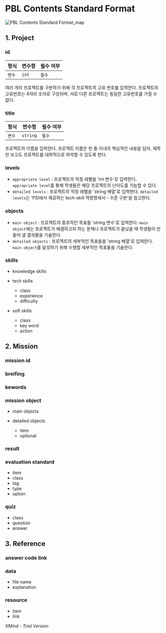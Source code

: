 # PBL Contents Standard Format

![PBL Contents Standard Format_map](https://user-images.githubusercontent.com/47736525/115193729-83163800-a127-11eb-8903-923be6f22a25.png)

## 1. Project

### id
| 형식 | 변수형 | 필수 여부 |
|---|---|----|
| `변수` | `int` | `필수` |

여러 개의 프로젝트를 구분하기 위해 각 프로젝트의 고유 번호를 입력한다.
프로젝트의 고유번호는 4자리 숫자로 구성되며, 서로 다른 프로젝트는 동일한 고유번호를 가질 수 없다. 


### title
| 형식 | 변수형 | 필수 여부 |
|---|---|----|
| `변수` | `string` | `필수` |

프로젝트의 이름을 입력한다. 프로젝트 이름은 한 줄 이내의 핵심적인 내용을 담아, 제목만 보고도 프로젝트를 대략적으로 파악할 수 있도록 한다.

### levels

- `appropriate level` : 프로젝트의 적정 레벨을 'int 변수'로 입력한다. `appropriate level`를 통해 학생들은 해당 프로젝트의 난이도를 가늠할 수 있다.
- `detailed levels` : 프로젝트의 적정 레벨을 'string 배열'로 입력한다. `detailed levels`는 'PSI에서 제공하는 tech-skill 역량명세서 - 수준 구분'을 참고한다.

### objects

- `main object` : 프로젝트의 중추적인 목표를 'string 변수'로 입력한다. `main object`에는 프로젝트가 해결하고자 하는 문제나 프로젝트가 끝났을 때 학생들이 만들어 낼 결과물을 기술한다.
- `detailed objects` : 프로젝트의 세부적인 목표들을 'string 배열'로 입력한다. `main object`를 달성하기 위해 수행할 세부적인 목표들을 기술한다.

### skills

- knowledge skills
- tech skills

	- class
	- experience
	- difficulty

- soft skills

	- class
	- key word
	- action

## 2. Mission

### mission id

### breifing

### kewords

### mission object

- main objects
- detailed objects

	- item
	- optional

### result

### evaluation standard

- item
- class
- tag
- type
- option

### quiz

- class
- question
- answer

## 3. Reference

### answer code link

### data

- file name
- explanation

### resource

- item
- link



*XMind - Trial Version*
